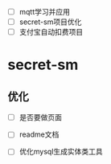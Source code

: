 - [ ] mqtt学习并应用
- [ ] secret-sm项目优化
- [ ] 支付宝自动扣费项目

# secret-sm
## 优化

- [ ] 是否要做页面
- [ ] readme文档
- [ ] 优化mysql生成实体类工具



